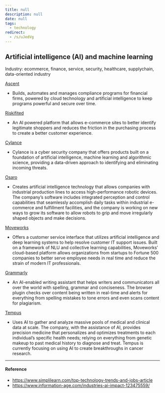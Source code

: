 ```yaml
---
title: null
description: null
date: null
tags:
  - technology
redirect:
  - /s/uJedVg
---
```


## Artificial intelligence (AI) and machine learning

Industry: ecommerce, finance, service, security, healthcare, supplychain, data-oriented industry

[Ascent](https://www.ascent.io)

- Builds, automates and manages compliance programs for financial firms, powered by cloud technology and artificial intelligence to keep programs powerful and secure over time.

[Riskifited](https://www.riskified.com)

- An AI powered platform that allows e-commerce sites to better identify legitimate shoppers and reduces the friction in the purchasing process to create a better customer experience.

[Cylance](http://cylance.com/us/)

- Cylance is a cyber security company that offers products built on a foundation of artificial intelligence, machine learning and algorithmic science, providing a data-driven approach to identifying and eliminating incoming threats.

[Osaro](https://osaro.com/product)

- Creates artificial intelligence technology that allows companies with industrial production lines to access high-performance robotic devices. The company’s software includes integrated perception and control capabilities that seamlessly accomplish daily tasks within industrial e-commerce and fulfillment facilities, and the company is working on new ways to grow its software to allow robots to grip and move irregularly shaped objects and make decisions.

[Moveworks](https://www.moveworks.com/)

- Offers a customer service interface that utilizes artificial intelligence and deep learning systems to help resolve customer IT support issues. Built on a framework of NLU and collective learning capabilities, Moveworks’ cloud-based platform allows organizations from startups to Fortune 500 companies to better serve employee needs in real time and reduce the strain of modern IT professionals.

[Grammarly](https://www.builtinsf.com/company/grammarly)

- An AI-enabled writing assistant that helps writers and communicators all over the world with spelling, grammar and conciseness. The browser plugin checks over content being written in real-time and alerts for everything from spelling mistakes to tone errors and even scans content for plagiarism.

[Tempus](https://www.tempus.com)

- Uses AI to gather and analyze massive pools of medical and clinical data at scale. The company, with the assistance of AI, provides precision medicine that personalizes and optimizes treatments to each individual’s specific health needs; relying on everything from genetic makeup to past medical history to diagnose and treat. Tempus is currently focusing on using AI to create breakthroughs in cancer research.

---

#### Reference

- https://www.simplilearn.com/top-technology-trends-and-jobs-article
- https://www.information-age.com/industries-ai-impact-123475559/
